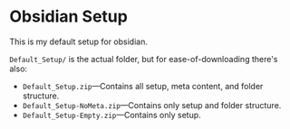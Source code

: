# Obsidian Setup

This is my default setup for obsidian.

`Default_Setup/` is the actual folder, but for ease-of-downloading there's also:

- `Default_Setup.zip`—Contains all setup, meta content, and folder structure.
- `Default_Setup-NoMeta.zip`—Contains only setup and folder structure.
- `Default_Setup-Empty.zip`—Contains only setup.
